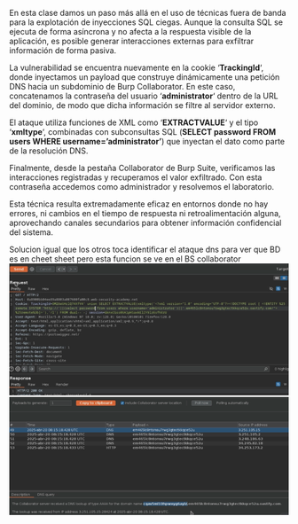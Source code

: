 En esta clase damos un paso más allá en el uso de técnicas fuera de banda para la explotación de inyecciones SQL ciegas. Aunque la consulta SQL se ejecuta de forma asíncrona y no afecta a la respuesta visible de la aplicación, es posible generar interacciones externas para exfiltrar información de forma pasiva.

La vulnerabilidad se encuentra nuevamente en la cookie ‘**TrackingId**‘, donde inyectamos un payload que construye dinámicamente una petición DNS hacia un subdominio de Burp Collaborator. En este caso, concatenamos la contraseña del usuario ‘**administrator**‘ dentro de la URL del dominio, de modo que dicha información se filtre al servidor externo.

El ataque utiliza funciones de XML como ‘**EXTRACTVALUE**‘ y el tipo ‘**xmltype**‘, combinadas con subconsultas SQL (**SELECT password FROM users WHERE username=’administrator’**) que inyectan el dato como parte de la resolución DNS.

Finalmente, desde la pestaña Collaborator de Burp Suite, verificamos las interacciones registradas y recuperamos el valor exfiltrado. Con esta contraseña accedemos como administrador y resolvemos el laboratorio.

Esta técnica resulta extremadamente eficaz en entornos donde no hay errores, ni cambios en el tiempo de respuesta ni retroalimentación alguna, aprovechando canales secundarios para obtener información confidencial del sistema.

Solucion
igual que los otros toca identificar el ataque dns para ver que BD es en cheet sheet pero esta funcion se ve en el BS collaborator
![Pasted_image_20250704143558.png](/Imagenes/Pasted_image_20250704143558.png)
![Pasted_image_20250704143738.png](/Imagenes/Pasted_image_20250704143738.png)
